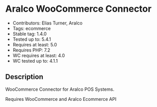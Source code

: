 # Aralco WooCommerce Connector

- Contributors: Elias Turner, Aralco
- Tags: ecommerce
- Stable tag: 1.4.0
- Tested up to: 5.4.1
- Requires at least: 5.0
- Requires PHP: 7.2
- WC requires at least: 4.0
- WC tested up to: 4.1.1

## Description

WooCommerce Connector for Aralco POS Systems.

Requires WooCommerce and Aralco Ecommerce API
